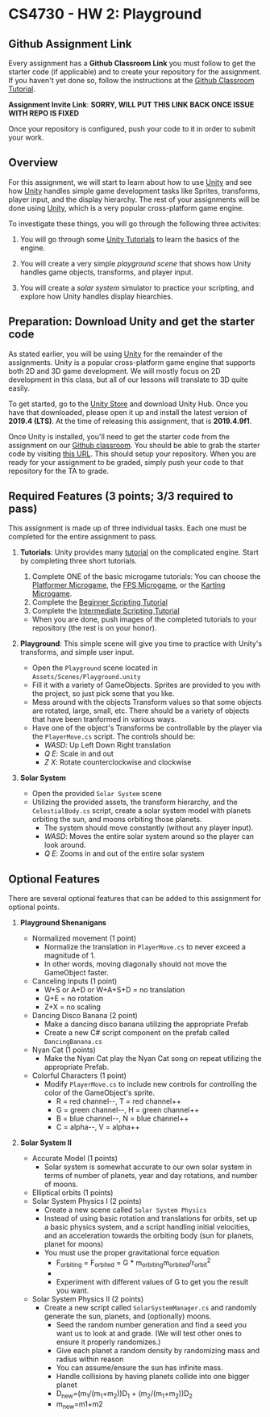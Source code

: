 CS4730 - HW 2: Playground
===============================

<a name="background"></a>Github Assignment Link
---------------------------------------

Every assignment has a **Github Classroom Link** you must follow to get the starter code (if applicable) and to create your repository for the assignment. If you haven't yet done so, follow the instructions at the [Github Classroom Tutorial](./githubclassroom.html).

**Assignment Invite Link**: **SORRY, WILL PUT THIS LINK BACK ONCE ISSUE WITH REPO IS FIXED**

Once your repository is configured, push your code to it in order to submit your work.

<a name="background"></a>Overview
---------------------------------------

For this assignment, we will start to learn about how to use [Unity](https://unity.com/) and see how [Unity](https://unity.com/) handles simple game development tasks like Sprites, transforms, player input, and the display hierarchy. The rest of your assignments will be done using [Unity](https://unity.com/), which is a very popular cross-platform game engine. 

To investigate these things, you will go through the following three activites:

1. You will go through some [Unity Tutorials](https://learn.unity.com/) to learn the basics of the engine.

2. You will create a very simple *playground scene* that shows how Unity handles game objects, transforms, and player input.

3. You will create a *solar system* simulator to practice your scripting, and explore how Unity handles display hiearchies.


<a name="background"></a>Preparation: Download Unity and get the starter code
---------------------------------------

As stated earlier, you will be using [Unity](https://unity.com/) for the remainder of the assignments. Unity is a popular cross-platform game engine that supports both 2D and 3D game development. We will mostly focus on 2D development in this class, but all of our lessons will translate to 3D quite easily. 

To get started, go to the [Unity Store](https://unity3d.com/get-unity/download) and download Unity Hub. Once you have that downloaded, please open it up and install the latest version of **2019.4 (LTS)**. At the time of releasing this assignment, that is **2019.4.9f1**.

Once Unity is installed, you'll need to get the starter code from the assignment on our [Github classroom](https://classroom.github.com/classrooms/68703978-cs-4730-game-design-fall-2020). You should be able to grab the starter code by visiting [this URL](https://classroom.github.com/a/jI8iTx_6). This should setup your repository. When you are ready for your assignment to be graded, simply push your code to that repository for the TA to grade.


<a name="required"></a>Required Features (3 points; 3/3 required to pass)
---------------------------------------

This assignment is made up of three individual tasks. Each one must be completed for the entire assignment to pass.

1. **Tutorials**: Unity provides many [tutorial](https://learn.unity.com/) on the complicated engine. Start by completing three short tutorials.
	1) Complete ONE of the basic microgame tutorials: You can choose the [Platformer Microgame](https://learn.unity.com/project/2d-platformer-template?courseId=5c59cf22edbc2a001f59aa5d), the [FPS Microgame](https://learn.unity.com/project/fps-template?courseId=5c59cf22edbc2a001f59aa5d), or the [Karting Microgame](https://learn.unity.com/project/karting-template?courseId=5c59cf22edbc2a001f59aa5d).
	2) Complete the [Beginner Scripting Tutorial](https://learn.unity.com/project/beginner-gameplay-scripting)
	3) Complete the [Intermediate Scripting Tutorial](https://learn.unity.com/project/intermediate-gameplay-scripting) 
    - When you are done, push images of the completed tutorials to your repository (the rest is on your honor).



2. **Playground**: This simple scene will give you time to practice with Unity's transforms, and simple user input.
	- Open the `Playground` scene located in `Assets/Scenes/Playground.unity`
	- Fill it with a variety of GameObjects. Sprites are provided to you with the project, so just pick some that you like.
	- Mess around with the objects Transform values so that some objects are rotated, large, small, etc. There should be a variety of objects that have been tranformed in various ways.
	- Have one of the object's Transforms be controllable by the player via the `PlayerMove.cs` script. The controls should be:
		- *WASD*: Up Left Down Right translation
		- *Q E*: Scale in and out
		- *Z X*: Rotate counterclockwise and clockwise


3. **Solar System**
	- Open the provided `Solar System` scene
	- Utilizing the provided assets, the transform hierarchy, and the `CelestialBody.cs` script, create a solar system model with planets orbiting the sun, and moons orbiting those planets.
		- The system should move constantly (without any player input).
		- *WASD*: Moves the entire solar system around so the player can look around.
		- *Q E*: Zooms in and out of the entire solar system


<a name="optional"></a>Optional Features
---------------------------------------

There are several optional features that can be added to this assignment for optional points.

1. **Playground Shenanigans**
	- Normalized movement (1 point)
		- Normalize the translation in `PlayerMove.cs` to never exceed a magnitude of 1.
		- In other words, moving diagonally should not move the GameObject faster.
	- Canceling Inputs (1 point)
		- W+S or A+D or W+A+S+D = no translation
		- Q+E = no rotation
		- Z+X = no scaling
	- Dancing Disco Banana (2 point)
		- Make a dancing disco banana utilizing the appropriate Prefab
		- Create a new C# script component on the prefab called `DancingBanana.cs`
	- Nyan Cat (1 points)
		- Make the Nyan Cat play the Nyan Cat song on repeat utilizing the appropriate Prefab.
	- Colorful Characters (1 point)
		- Modify `PlayerMove.cs` to include new controls for controlling the color of the GameObject's sprite.
			- R = red channel--, T = red channel++
			- G = green channel--, H = green channel++
			- B = blue channel--, N = blue channel++
			- C = alpha--, V = alpha++

2. **Solar System II**
	- Accurate Model (1 points)
		- Solar system is somewhat accurate to our own solar system in terms of number of planets, year and day rotations, and number of moons.
	- Elliptical orbits (1 points)
	- Solar System Physics I (2 points)
		- Create a new scene called `Solar System Physics`
		- Instead of using basic rotation and translations for orbits, set up a basic physics system, and a script handling initial velocities, and an acceleration towards the orbiting body (sun for planets, planet for moons)
		- You must use the proper gravitational force equation
    		- F<sub>orbiting</sub> = F<sub>orbited</sub> = G * m<sub>orbiting</sub>m<sub>orbited</sub>/r<sub>orbit</sub><sup>2</sup>
    		- <INSERT EQUATION PICTURE HERE>
    		- Experiment with different values of G to get you the result you want.
	- Solar System Physics II (2 points)
  		- Create a new script called `SolarSystemManager.cs` and randomly generate the sun, planets, and (optionally) moons.
    		- Seed the random number generation and find a seed you want us to look at and grade. (We will test other ones to ensure it properly randomizes.)
			- Give each planet a random density by randomizing mass and radius within reason
			- You can assume/ensure the sun has infinite mass.
			- Handle collisions by having planets collide into one bigger planet
			- D<sub>new</sub>=(m<sub>1</sub>/(m<sub>1</sub>+m<sub>2</sub>))D<sub>1</sub> + (m<sub>2</sub>/(m<sub>1</sub>+m<sub>2</sub>))D<sub>2</sub>
      		- m<sub>new</sub>=m1+m2

